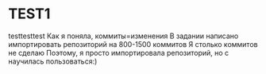 # TEST1
testtesttest
Как я поняла, коммиты=изменения
В задании написано импортировать репозиторий на 800-1500 коммитов
Я столько коммитов не сделаю 
Поэтому, я просто импортировала репозиторий, но с научилась пользоваться:)

